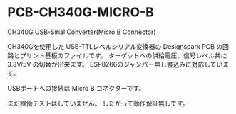 # PCB-CH340G-MICRO-B
CH340G USB-Sirial Converter(Micro B Connector)


CH340Gを使用した USB-TTLレベルシリアル変換器の
Designspark PCB の回路とプリント基板のファイルです。
ターゲットへの供給電圧、信号レベル共に 3.3V/5V の切替が出来ます。
ESP8266のジャンパー無し書込みに対応しています。

USBポートへの接続は Micro B コネクターです。

まだ稼働テストはしていません。
したがって動作保証無しです。

